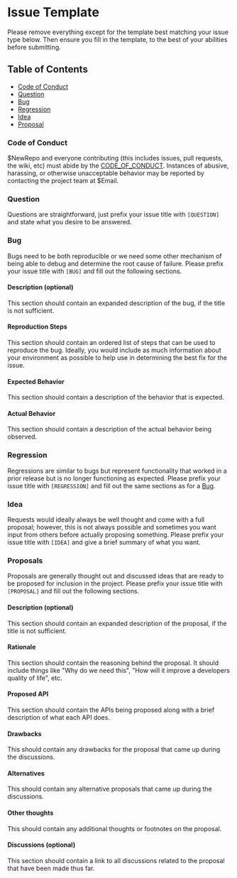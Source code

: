 # Issue Template

Please remove everything except for the template best matching your issue type
below. Then ensure you fill in the template, to the best of your abilities
before submitting.

## Table of Contents

* [Code of Conduct](#code-of-conduct)
* [Question](#question)
* [Bug](#bug)
* [Regression](#regression)
* [Idea](#idea)
* [Proposal](#proposal)

### Code of Conduct

$NewRepo and everyone contributing (this includes issues, pull requests, the
wiki, etc) must abide by the [CODE_OF_CONDUCT](docs/CODE_OF_CONDUCT.md).
Instances of abusive, harassing, or otherwise unacceptable behavior may be
reported by contacting the project team at $Email.

### Question

Questions are straightforward, just prefix your issue title with `[QUESTION]`
and state what you desire to be answered.

### Bug

Bugs need to be both reproducible or we need some other mechanism of being able
to debug and determine the root cause of failure. Please prefix your issue title
with `[BUG]` and fill out the following sections.

#### Description (optional)

This section should contain an expanded description of the bug, if the title is
not sufficient.

#### Reproduction Steps

This section should contain an ordered list of steps that can be used to
reproduce the bug. Ideally, you would include as much information about your
environment as possible to help use in determining the best fix for the issue.

#### Expected Behavior

This section should contain a description of the behavior that is expected.

#### Actual Behavior

This section should contain a description of the actual behavior being observed.

### Regression

Regressions are similar to bugs but represent functionality that worked in a
prior release but is no longer functioning as expected. Please prefix your issue
title with `[REGRESSION]` and fill out the same sections as for a [Bug](#bug).

### Idea

Requests would ideally always be well thought and come with a full proposal;
however, this is not always possible and sometimes you want input from others
before actually proposing something. Please prefix your issue title with
`[IDEA]` and give a brief summary of what you want.

### Proposals

Proposals are generally thought out and discussed ideas that are ready to be
proposed for inclusion in the project. Please prefix your issue title with
`[PROPOSAL]` and fill out the following sections.

#### Description (optional)

This section should contain an expanded description of the proposal, if the
title is not sufficient.

#### Rationale

This section should contain the reasoning behind the proposal. It should include
things like "Why do we need this", "How will it improve a developers quality of
life", etc.

#### Proposed API

This section should contain the APIs being proposed along with a brief
description of what each API does.

#### Drawbacks

This should contain any drawbacks for the proposal that came up during the
discussions.

#### Alternatives

This should contain any alternative proposals that came up during the
discussions.

#### Other thoughts

This should contain any additional thoughts or footnotes on the proposal.

#### Discussions (optional)

This section should contain a link to all discussions related to the proposal
that have been made thus far.
